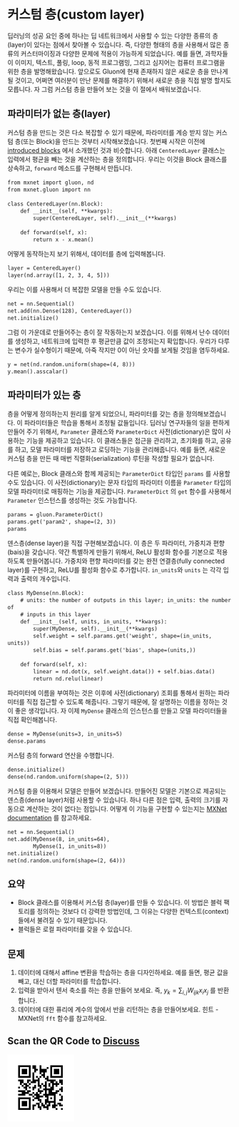 # 커스텀 층(custom layer)

딥러닝의 성공 요인 중에 하나는 딥 네트워크에서 사용할 수 있는 다양한 종류의 층(layer)이 있다는 점에서 찾아볼 수 있습니다. 즉, 다양한 형태의 층을 사용해서 많은 종류의 커스터마이징과 다양한 문제에 적용이 가능하게 되었습니다. 예를 들면, 과학자들이 이미지, 텍스트, 풀링, loop, 동적 프로그램밍, 그리고 심지어는 컴퓨터 프로그램을 위한 층을 발명해왔습니다. 앞으로도 Gluon에 현재 존재하지 않은 새로운 층을 만나게될 것이고, 어쩌면 여러분이 만난 문제를 해결하기 위해서 새로운 층을 직접 발명 할지도 모릅니다. 자 그럼 커스텀 층을 만들어 보는 것을 이 절에서 배워보겠습니다.

## 파라미터가 없는 층(layer)

커스텀 층을 만드는 것은 다소 복잡할 수 있기 때문에, 파라미터를 계승 받지 않는 커스텀 층(또는 Block)을 만드는 것부터 시작해보겠습니다. 첫번째 시작은 이전에 [introduced blocks](model-construction.md) 에서 소개했던 것과 비슷합니다. 아래 `CenteredLayer` 클래스는 입력에서 평균을 빼는 것을 계산하는 층을 정의합니다. 우리는 이것을 Block 클래스를 상속하고, `forward` 메소드를 구현해서 만듭니다.

```{.python .input  n=1}
from mxnet import gluon, nd
from mxnet.gluon import nn

class CenteredLayer(nn.Block):
    def __init__(self, **kwargs):
        super(CenteredLayer, self).__init__(**kwargs)

    def forward(self, x):
        return x - x.mean()
```

어떻게 동작하는지 보기 위해서, 데이터를 층에 입력해봅니다.

```{.python .input  n=2}
layer = CenteredLayer()
layer(nd.array([1, 2, 3, 4, 5]))
```

우리는 이를 사용해서 더 복잡한 모델을 만들 수도 있습니다.

```{.python .input  n=3}
net = nn.Sequential()
net.add(nn.Dense(128), CenteredLayer())
net.initialize()
```

그럼 이 가운데로 만들어주는 층이 잘 작동하는지 보겠습니다. 이를 위해서 난수 데이터를 생성하고, 네트워크에 입력한 후 평균만큼 값이 조정되는지 확입합니다. 우리가 다루는 변수가 실수형이기 때문에, 아죽 작지만 0이 아닌 숫자를 보게될 것임을 염두하세요.

```{.python .input  n=4}
y = net(nd.random.uniform(shape=(4, 8)))
y.mean().asscalar()
```

## 파라미터가 있는 층

층을 어떻게 정의하는지 원리를 알게 되었으니, 파라미터를 갖는 층을 정의해보겠습니다. 이 파라미터들은 학습을 통해서 조정될 값들입니다. 딥러닝 연구자들의 일을 편하게 만들어 주기 위해서, `Parameter`  클래스와 `ParameterDict` 사전(dictionary)은 많이 사용하는 기능을 제공하고 있습니다. 이 클래스들은 접근을 관리하고, 초기화를 하고, 공유를 하고, 모델 파라미터를 저장하고 로딩하는 기능을 관리해줍니다. 예를 들면, 새로운 커스텀 층을 만든 때 매번 직렬화(serialization) 루틴을 작성할 필요가 없습니다. 

다른 예로는, Block 클래스와 함께 제공되는  `ParameterDict` 타입인 `params` 를 사용할 수도 있습니다. 이 사전(dictionary)는 문자 타입의 파라미터 이름을 `Parameter` 타입의 모델 파라미터로 매핑하는 기능을 제공합니다.  `ParameterDict` 의 `get` 함수를 사용해서 `Parameter` 인스턴스를 생성하는 것도 가능합니다.

```{.python .input  n=7}
params = gluon.ParameterDict()
params.get('param2', shape=(2, 3))
params
```

덴스층(dense layer)을 직접 구현해보겠습니다. 이 층은 두 파라미터, 가중치과 편향(bais)을 갖습니다. 약간 특별하게 만들기 위해서, ReLU 활성화 함수를 기본으로 적용하도록 만들어봅니다. 가중치와 편향 파라미터를 갖는 완전 연결층(fully connected layer)를 구현하고, ReLU를 활성화 함수로 추가합니다. `in_units`와 `units` 는 각각 입력과 출력의 개수입니다.

```{.python .input  n=19}
class MyDense(nn.Block):
    # units: the number of outputs in this layer; in_units: the number of
    # inputs in this layer
    def __init__(self, units, in_units, **kwargs):
        super(MyDense, self).__init__(**kwargs)
        self.weight = self.params.get('weight', shape=(in_units, units))
        self.bias = self.params.get('bias', shape=(units,))

    def forward(self, x):
        linear = nd.dot(x, self.weight.data()) + self.bias.data()
        return nd.relu(linear)
```

파라미터에 이름을 부여하는 것은 이후에 사전(dictionary) 조회를 통해서 원하는 파라미터를 직접 접근할 수 있도록 해줍니다. 그렇기 때문에, 잘 설명하는 이름을 정하는 것이 좋은 생각입니다. 자 이제 `MyDense` 클래스의 인스턴스를 만들고 모델 파라미터들을 직접 확인해봅니다.

```{.python .input}
dense = MyDense(units=3, in_units=5)
dense.params
```

커스텀 층의 forward 연산을 수행합니다.

```{.python .input  n=20}
dense.initialize()
dense(nd.random.uniform(shape=(2, 5)))
```

커스텀 층을 이용해서 모델은 만들어 보겠습니다. 만들어진 모델은 기본으로 제공되는 덴스층(dense layer)처럼 사용할 수 있습니다. 하나 다른 점은 입력, 출력의 크기를 자동으로 계산하는 것이 없다는 점입니다. 어떻게 이 기능을 구현할 수 있는지는 [MXNet documentation](http://www.mxnet.io) 를 참고하세요.

```{.python .input  n=19}
net = nn.Sequential()
net.add(MyDense(8, in_units=64),
        MyDense(1, in_units=8))
net.initialize()
net(nd.random.uniform(shape=(2, 64)))
```

## 요약

* Block 클래스를 이용해서 커스텀 층(layer)를 만들 수 있습니다. 이 방법은 블럭 팩토리를 정의하는 것보다 더 강력한 방법인데, 그 이유는 다양한 컨텍스트(context)들에서 불려질 수 있기 때문입니다.
* 블럭들은 로컬 파라미터를 갖을 수 있습니다.


## 문제

1. 데이터에 대해서 affine 변환을 학습하는 층을 디자인하세요. 예를 들면, 평균 값을 빼고, 대신 더할 파라미터를 학습합니다.
1. 입력을 받아서 텐서 축소를 하는 층을 만들어 보세요. 즉, $y_k = \sum_{i,j} W_{ijk} x_i x_j$ 를 반환합니다.
1. 데이터에 대한 퓨리에 계수의 앞에서 반을 리턴하는 층을 만들어보세요. 힌트 - MXNet의 `fft` 함수를 참고하세요.

## Scan the QR Code to [Discuss](https://discuss.mxnet.io/t/2328)

![](../img/qr_custom-layer.svg)
